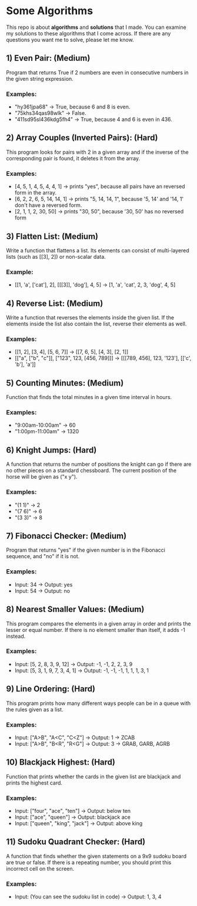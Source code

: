 # **Some Algorithms**
This repo is about **algorithms** and **solutions** that I made. You can examine my solutions to these algorithms that I come across. If there are any questions you want me to solve, please let me know.

## 1) **Even Pair:** (Medium)
Program that returns True if 2 numbers are even in consecutive numbers in the given string expression.
### **Examples**: 
- "hy361jpa68"            -> True, because 6 and 8 is even.
- "75khs34qas98wlk"       -> False.
- "411sd95sl436kdg5fh4"   -> True,  because 4 and 6 is even in 436.

## 2) **Array Couples (Inverted Pairs):** (Hard)
This program looks for pairs with 2 in a given array and if the inverse of the corresponding pair is found, it deletes it from the array.
### **Examples**:
- [4, 5, 1, 4, 5, 4, 4, 1]      -> prints "yes", because all pairs have an reversed form in the array.
- [6, 2, 2, 6, 5, 14, 14, 1]    -> prints "5, 14, 14, 1", because '5, 14' and '14, 1' don't have a reversed form.
- [2, 1, 1, 2, 30, 50]          -> prints "30, 50", because '30, 50' has no reversed form  

## 3) **Flatten List:** (Medium)
Write a function that flattens a list. Its elements can consist of multi-layered lists (such as [[3], 2]) or non-scalar data. 
### **Example**:
- [[1, 'a', ['cat'], 2], [[[3]], 'dog'], 4, 5] -> [1, 'a', 'cat', 2, 3, 'dog', 4, 5]

## 4) **Reverse List:** (Medium)
Write a function that reverses the elements inside the given list. If the elements inside the list also contain the list, reverse their elements as well. 
### **Examples**:
- [[1, 2], [3, 4], [5, 6, 7]] -> [[7, 6, 5], [4, 3], [2, 1]]
- [["a", ["b", "c"]], ["123", 123, [456, 789]]]   ->   [[[789, 456], 123, '123'], [['c', 'b'], 'a']]

## 5) **Counting Minutes**: (Medium)
Function that finds the total minutes in a given time interval in hours.
### **Examples**:
- "9:00am-10:00am" -> 60
- "1:00pm-11:00am" -> 1320

## 6) **Knight Jumps:** (Hard)
A function that returns the number of positions the knight can go if there are no other pieces on a standard chessboard. The current position of the horse will be given as ("x y").
### **Examples**:
- "(1 1)" -> 2
- "(7 6)" -> 6
- "(3 3)" -> 8

## 7) **Fibonacci Checker:** (Medium)
Program that returns "yes" if the given number is in the Fibonacci sequence, and "no" if it is not.

### **Examples**:
- Input: 34 -> Output: yes
- Input: 54 -> Output: no

## 8) **Nearest Smaller Values:** (Medium)
This program compares the elements in a given array in order and prints the lesser or equal number. If there is no element smaller than itself, it adds -1 instead.

### **Examples**:
- Input: [5, 2, 8, 3, 9, 12] -> Output: -1, -1, 2, 2, 3, 9
- Input: [5, 3, 1, 9, 7, 3, 4, 1] -> Output: -1, -1, -1, 1, 1, 1, 3, 1

## 9) **Line Ordering:** (Hard)
This program prints how many different ways people can be in a queue with the rules given as a list.

### **Examples**:
- Input: ["A>B", "A<C", "C<Z"] -> Output: 1 -> ZCAB
- Input: ["A>B", "B<R", "R<G"] -> Output: 3 -> GRAB, GARB, AGRB

## 10) **Blackjack Highest:** (Hard)
Function that prints whether the cards in the given list are blackjack and prints the highest card.

### **Examples**:
- Input: ["four", "ace", "ten"] -> Output: below ten
- Input: ["ace", "queen"] -> Output: blackjack ace
- Input: ["queen", "king", "jack"] -> Output: above king

## 11) **Sudoku Quadrant Checker:** (Hard)
A function that finds whether the given statements on a 9x9 sudoku board are true or false. If there is a repeating number, you should print this incorrect cell on the screen.

### **Examples**:
- Input: (You can see the sudoku list in code) -> Output: 1, 3, 4


